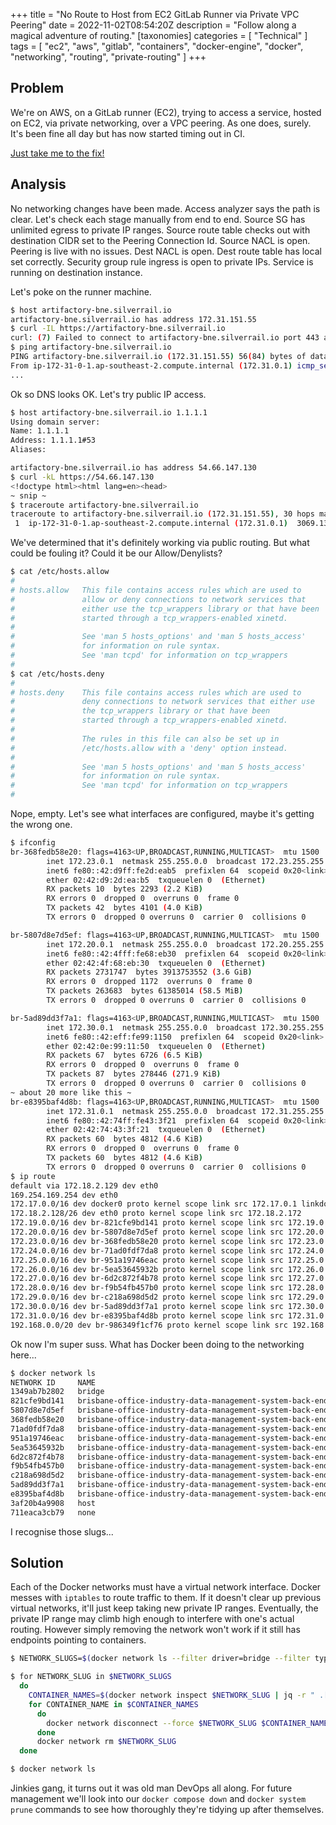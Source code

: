 +++
title = "No Route to Host from EC2 GitLab Runner via Private VPC Peering"
date = 2022-11-02T08:54:20Z
description = "Follow along a magical adventure of routing."
[taxonomies]
categories = [ "Technical" ]
tags = [ "ec2", "aws", "gitlab", "containers", "docker-engine", "docker", "networking", "routing", "private-routing" ]
+++

## Problem

We're on AWS, on a GitLab runner (EC2), trying to access a service, hosted on EC2, via private networking, over a VPC peering.
As one does, surely.
It's been fine all day but has now started timing out in CI.

[Just take me to the fix!](#solution)

## Analysis

No networking changes have been made.
Access analyzer says the path is clear.
Let's check each stage manually from end to end.
Source SG has unlimited egress to private IP ranges.
Source route table checks out with destination CIDR set to the Peering Connection Id.
Source NACL is open.
Peering is live with no issues.
Dest NACL is open.
Dest route table has local set correctly.
Security group rule ingress is open to private IPs.
Service is running on destination instance.

Let's poke on the runner machine.

```bash
$ host artifactory-bne.silverrail.io
artifactory-bne.silverrail.io has address 172.31.151.55
$ curl -IL https://artifactory-bne.silverrail.io
curl: (7) Failed to connect to artifactory-bne.silverrail.io port 443 after 3064 ms: No route to host
$ ping artifactory-bne.silverrail.io
PING artifactory-bne.silverrail.io (172.31.151.55) 56(84) bytes of data.
From ip-172-31-0-1.ap-southeast-2.compute.internal (172.31.0.1) icmp_seq=1 Destination Host Unreachable
...
```

Ok so DNS looks OK.
Let's try public IP access.

```bash
$ host artifactory-bne.silverrail.io 1.1.1.1
Using domain server:
Name: 1.1.1.1
Address: 1.1.1.1#53
Aliases:

artifactory-bne.silverrail.io has address 54.66.147.130
$ curl -kL https://54.66.147.130
<!doctype html><html lang=en><head>
~ snip ~
$ traceroute artifactory-bne.silverrail.io
traceroute to artifactory-bne.silverrail.io (172.31.151.55), 30 hops max, 60 byte packets
 1  ip-172-31-0-1.ap-southeast-2.compute.internal (172.31.0.1)  3069.132 ms !H  3069.090 ms !H  3069.081 ms
```

We've determined that it's definitely working via public routing.
But what could be fouling it?
Could it be our Allow/Denylists?

```bash
$ cat /etc/hosts.allow
#
# hosts.allow   This file contains access rules which are used to
#               allow or deny connections to network services that
#               either use the tcp_wrappers library or that have been
#               started through a tcp_wrappers-enabled xinetd.
#
#               See 'man 5 hosts_options' and 'man 5 hosts_access'
#               for information on rule syntax.
#               See 'man tcpd' for information on tcp_wrappers
#
$ cat /etc/hosts.deny
#
# hosts.deny    This file contains access rules which are used to
#               deny connections to network services that either use
#               the tcp_wrappers library or that have been
#               started through a tcp_wrappers-enabled xinetd.
#
#               The rules in this file can also be set up in
#               /etc/hosts.allow with a 'deny' option instead.
#
#               See 'man 5 hosts_options' and 'man 5 hosts_access'
#               for information on rule syntax.
#               See 'man tcpd' for information on tcp_wrappers
#
```

Nope, empty.
Let's see what interfaces are configured, maybe it's getting the wrong one.

```bash
$ ifconfig
br-368fedb58e20: flags=4163<UP,BROADCAST,RUNNING,MULTICAST>  mtu 1500
        inet 172.23.0.1  netmask 255.255.0.0  broadcast 172.23.255.255
        inet6 fe80::42:d9ff:fe2d:eab5  prefixlen 64  scopeid 0x20<link>
        ether 02:42:d9:2d:ea:b5  txqueuelen 0  (Ethernet)
        RX packets 10  bytes 2293 (2.2 KiB)
        RX errors 0  dropped 0  overruns 0  frame 0
        TX packets 42  bytes 4101 (4.0 KiB)
        TX errors 0  dropped 0 overruns 0  carrier 0  collisions 0

br-5807d8e7d5ef: flags=4163<UP,BROADCAST,RUNNING,MULTICAST>  mtu 1500
        inet 172.20.0.1  netmask 255.255.0.0  broadcast 172.20.255.255
        inet6 fe80::42:4fff:fe68:eb30  prefixlen 64  scopeid 0x20<link>
        ether 02:42:4f:68:eb:30  txqueuelen 0  (Ethernet)
        RX packets 2731747  bytes 3913753552 (3.6 GiB)
        RX errors 0  dropped 1172  overruns 0  frame 0
        TX packets 263683  bytes 61385014 (58.5 MiB)
        TX errors 0  dropped 0 overruns 0  carrier 0  collisions 0

br-5ad89dd3f7a1: flags=4163<UP,BROADCAST,RUNNING,MULTICAST>  mtu 1500
        inet 172.30.0.1  netmask 255.255.0.0  broadcast 172.30.255.255
        inet6 fe80::42:eff:fe99:1150  prefixlen 64  scopeid 0x20<link>
        ether 02:42:0e:99:11:50  txqueuelen 0  (Ethernet)
        RX packets 67  bytes 6726 (6.5 KiB)
        RX errors 0  dropped 0  overruns 0  frame 0
        TX packets 87  bytes 278446 (271.9 KiB)
        TX errors 0  dropped 0 overruns 0  carrier 0  collisions 0
~ about 20 more like this ~
br-e8395baf4d8b: flags=4163<UP,BROADCAST,RUNNING,MULTICAST>  mtu 1500
        inet 172.31.0.1  netmask 255.255.0.0  broadcast 172.31.255.255
        inet6 fe80::42:74ff:fe43:3f21  prefixlen 64  scopeid 0x20<link>
        ether 02:42:74:43:3f:21  txqueuelen 0  (Ethernet)
        RX packets 60  bytes 4812 (4.6 KiB)
        RX errors 0  dropped 0  overruns 0  frame 0
        TX packets 60  bytes 4812 (4.6 KiB)
        TX errors 0  dropped 0 overruns 0  carrier 0  collisions 0
$ ip route
default via 172.18.2.129 dev eth0
169.254.169.254 dev eth0
172.17.0.0/16 dev docker0 proto kernel scope link src 172.17.0.1 linkdown
172.18.2.128/26 dev eth0 proto kernel scope link src 172.18.2.172
172.19.0.0/16 dev br-821cfe9bd141 proto kernel scope link src 172.19.0.1
172.20.0.0/16 dev br-5807d8e7d5ef proto kernel scope link src 172.20.0.1
172.23.0.0/16 dev br-368fedb58e20 proto kernel scope link src 172.23.0.1
172.24.0.0/16 dev br-71ad0fdf7da8 proto kernel scope link src 172.24.0.1
172.25.0.0/16 dev br-951a19746eac proto kernel scope link src 172.25.0.1
172.26.0.0/16 dev br-5ea53645932b proto kernel scope link src 172.26.0.1
172.27.0.0/16 dev br-6d2c872f4b78 proto kernel scope link src 172.27.0.1
172.28.0.0/16 dev br-f9b54fb457b0 proto kernel scope link src 172.28.0.1
172.29.0.0/16 dev br-c218a698d5d2 proto kernel scope link src 172.29.0.1
172.30.0.0/16 dev br-5ad89dd3f7a1 proto kernel scope link src 172.30.0.1
172.31.0.0/16 dev br-e8395baf4d8b proto kernel scope link src 172.31.0.1
192.168.0.0/20 dev br-986349f1cf76 proto kernel scope link src 192.168.0.1 linkdown
```

Ok now I'm super suss.
What has Docker been doing to the networking here...

```bash
$ docker network ls
NETWORK ID     NAME                                                                  DRIVER    SCOPE
1349ab7b2802   bridge                                                                bridge    local
821cfe9bd141   brisbane-office-industry-data-management-system-back-end-33_default   bridge    local
5807d8e7d5ef   brisbane-office-industry-data-management-system-back-end-34_default   bridge    local
368fedb58e20   brisbane-office-industry-data-management-system-back-end-37_default   bridge    local
71ad0fdf7da8   brisbane-office-industry-data-management-system-back-end-38_default   bridge    local
951a19746eac   brisbane-office-industry-data-management-system-back-end-39_default   bridge    local
5ea53645932b   brisbane-office-industry-data-management-system-back-end-40_default   bridge    local
6d2c872f4b78   brisbane-office-industry-data-management-system-back-end-41_default   bridge    local
f9b54fb457b0   brisbane-office-industry-data-management-system-back-end-43_default   bridge    local
c218a698d5d2   brisbane-office-industry-data-management-system-back-end-45_default   bridge    local
5ad89dd3f7a1   brisbane-office-industry-data-management-system-back-end-46_default   bridge    local
e8395baf4d8b   brisbane-office-industry-data-management-system-back-end-47_default   bridge    local
3af20b4a9908   host                                                                  host      local
711eaca3cb79   none                                                                  null      local
```

I recognise those slugs...

## Solution

Each of the Docker networks must have a virtual network interface.
Docker messes with `iptables` to route traffic to them.
If it doesn't clear up previous virtual networks, it'll just keep taking new private IP ranges.
Eventually, the private IP range may climb high enough to interfere with one's actual routing.
However simply removing the network won't work if it still has endpoints pointing to containers.

```bash
$ NETWORK_SLUGS=$(docker network ls --filter driver=bridge --filter type=custom --format "{{.ID}}" --no-trunc)

$ for NETWORK_SLUG in $NETWORK_SLUGS
  do
    CONTAINER_NAMES=$(docker network inspect $NETWORK_SLUG | jq -r " .[].Containers | .[].Name ")
    for CONTAINER_NAME in $CONTAINER_NAMES
      do
        docker network disconnect --force $NETWORK_SLUG $CONTAINER_NAME
      done
      docker network rm $NETWORK_SLUG
  done

$ docker network ls
```

Jinkies gang, it turns out it was old man DevOps all along.
For future management we'll look into our `docker compose down` and `docker system prune` commands to see how thoroughly they're tidying up after themselves.

